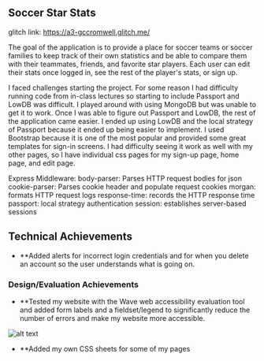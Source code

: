 ## Soccer Star Stats

glitch link: https://a3-gccromwell.glitch.me/

The goal of the application is to provide a place for soccer teams or soccer families to keep track of their own statistics and be able to compare them with their teammates, friends, and favorite star players. Each user can edit their stats once logged in, see the rest of the player's stats, or sign up.

I faced challenges starting the project. For some reason I had difficulty running code from in-class lectures so starting to include Passport and LowDB was difficult. I played around with using MongoDB but was unable to get it to work. Once I was able to figure out Passport and LowDB, the rest of the application came easier. I ended up using LowDB and the local strategy of Passport because it ended up being easier to implement. I used Bootstrap because it is one of the most popular and provided some great templates for sign-in screens. I had difficulty seeing it work as well with my other pages, so I have individual css pages for my sign-up page, home page, and edit page.

Express Middleware:
body-parser: Parses HTTP request bodies for json
cookie-parser: Parses cookie header and populate request cookies
morgan: formats HTTP request logs
response-time: records the HTTP response time
passport: local strategy authentication
session: establishes server-based sessions

## Technical Achievements
- **Added alerts for incorrect login credentials and for when you delete an account so the user understands what is going on.

### Design/Evaluation Achievements
- **Tested my website with the Wave web accessibility evaluation tool and added form labels and a fieldset/legend to significantly reduce the number of errors and make my website more accessible.

![alt text](https://cdn.glitch.com/7dab8346-8dfa-4d88-ba66-2bad66b668b0%2Ftest%20screen%20reading%20a3.PNG?v=1568899938330)

- **Added my own CSS sheets for some of my pages
